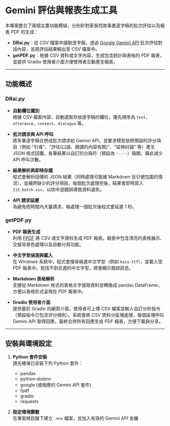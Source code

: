# Gemini 評估與報表生成工具

本專案整合了兩個主要功能模組，分別針對家長唸故事書逐字稿的批次評估以及報表 PDF 的生成：

- **DRai.py**：從 CSV 檔案中讀取逐字稿，透過 [Google Gemini API](https://ai.google.dev/gemini-api/docs) 批次評估對話內容，並將評估結果輸出至 CSV 檔案中。
- **getPDF.py**：依據 CSV 資料或文字內容，生成包含統計與表格的 PDF 報表，並提供 Gradio 使用者介面方便使用者互動產生報表。

---

## 功能概述

### DRai.py

- **自動欄位識別**  
  根據 CSV 檔案內容，自動選取存放逐字稿的欄位，優先順序為 `text`、`utterance`、`content`、`dialogue` 等。

- **批次請求與 API 呼叫**  
  將多筆逐字稿合併成批次請求給 Gemini API，並要求模型依照預設的評分項目（例如 "引導"、"評估(口語、跟讀的內容有關)"、"延伸討論" 等）產生 JSON 格式回覆。各筆結果以自訂的分隔符（預設為 `-----`）隔開，藉此減少 API 呼叫次數。

- **結果解析與即時存檔**  
  程式會解析回傳的 JSON 結果（同時處理可能被 Markdown 反引號包圍的情況），並補齊缺少的評分項目。每個批次處理完後，結果會即時寫入 `113_batch.csv`，以防中途錯誤導致資料遺失。

- **API 請求延遲**  
  為避免短時間內大量請求，每處理一個批次後程式會延遲 1 秒。

### getPDF.py

- **PDF 報表生成**  
  利用 [FPDF](https://pyfpdf.github.io/fpdf2/) 將 CSV 或文字資料生成 PDF 報表。報表中包含漂亮的表格展示、交替背景色處理以及自動分頁功能。

- **中文字型偵測與載入**  
  在 Windows 系統中，程式會搜尋候選中文字型（例如 `kaiu.ttf`），並載入至 PDF 報表中。若找不到合適的中文字型，將會顯示錯誤訊息。

- **Markdown 表格解析**  
  支援從 Markdown 格式的表格文字提取資料並轉換成 pandas DataFrame，方便以表格形式呈現在 PDF 報表中。

- **Gradio 使用者介面**  
  提供基於 Gradio 的網頁介面，使用者可上傳 CSV 檔案並輸入自訂分析指令（預設指令已包含評分規則）。系統會將 CSV 資料分區塊處理，每個區塊呼叫 Gemini API 取得回應，最終合併所有回應生成 PDF 報表，方便下載與分享。

---

## 安裝與環境設定

1. **Python 套件安裝**  
   請先確保已安裝下列 Python 套件：
   - pandas
   - python-dotenv
   - google (或相應的 Gemini API 套件)
   - fpdf
   - gradio
   - requests

2. **設定環境變數**  
   在專案根目錄下建立 `.env` 檔案，並加入有效的 Gemini API 金鑰